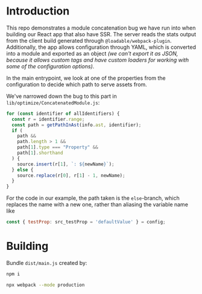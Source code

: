 # Introduction

This repo demonstrates a module concatenation bug we have run into when building our React app that
also have SSR. The server reads the stats output from the client build generated through
`@loadable/webpack-plugin`. Additionally, the app allows configuration through YAML, which is
converted into a module and exported as an object _(we can't export it as JSON, because it allows
custom tags and have custom loaders for working with some of the configuration options)_.

In the main entrypoint, we look at one of the properties from the configuration to decide which path
to serve assets from.

We've narrowed down the bug to this part in `lib/optimize/ConcatenatedModule.js`:

```js
for (const identifier of allIdentifiers) {
  const r = identifier.range;
  const path = getPathInAst(info.ast, identifier);
  if (
    path &&
    path.length > 1 &&
    path[1].type === "Property" &&
    path[1].shorthand
  ) {
    source.insert(r[1], `: ${newName}`);
  } else {
    source.replace(r[0], r[1] - 1, newName);
  }
}
```

For the code in our example, the path taken is the `else`-branch, which replaces the name with a new
one, rather than aliasing the variable name like

```js
const { testProp: src_testProp = 'defaultValue' } = config;
```

# Building

Bundle `dist/main.js` created by:

```sh
npm i

npx webpack --mode production
```
